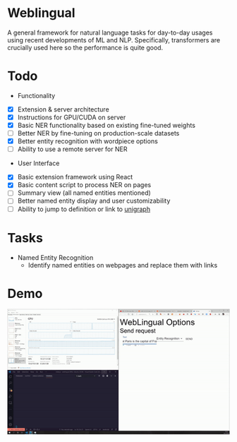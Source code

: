 # Weblingual
A general framework for natural language tasks for day-to-day usages using recent developments of ML and NLP. Specifically, transformers are crucially used here so the performance is quite good.

# Todo
- Functionality
- [x] Extension & server architecture
- [x] Instructions for GPU/CUDA on server
- [x] Basic NER functionality based on existing fine-tuned weights
- [ ] Better NER by fine-tuning on production-scale datasets
- [x] Better entity recognition with wordpiece options
- [ ] Ability to use a remote server for NER
- User Interface
- [x] Basic extension framework using React
- [x] Basic content script to process NER on pages
- [ ] Summary view (all named entities mentioned)
- [ ] Better named entity display and user customizability
- [ ] Ability to jump to definition or link to [unigraph](https://github.com/ssalka/unigraph)

# Tasks
- Named Entity Recognition
    - Identify named entities on webpages and replace them with links

# Demo
![Demo Basic](./assets/demo_basic.gif)
